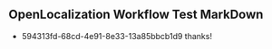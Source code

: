## OpenLocalization Workflow Test MarkDown
* 594313fd-68cd-4e91-8e33-13a85bbcb1d9 
thanks!<!--HONumber=Mar16_HO2-->
